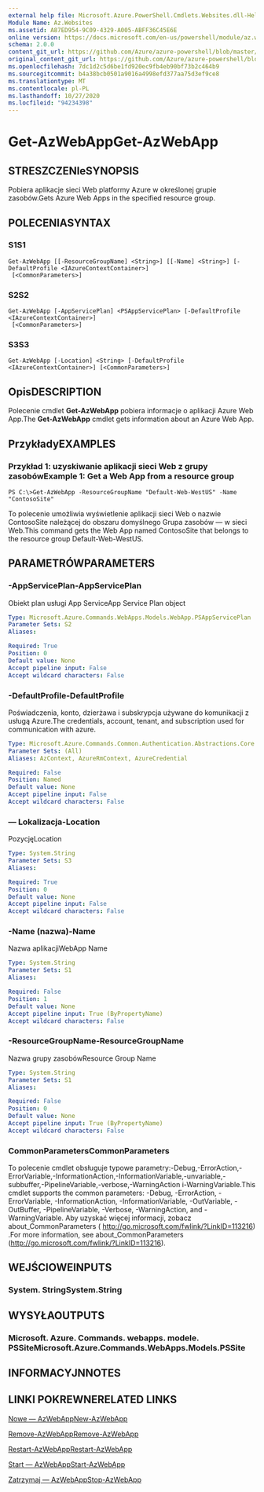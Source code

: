```yaml
---
external help file: Microsoft.Azure.PowerShell.Cmdlets.Websites.dll-Help.xml
Module Name: Az.Websites
ms.assetid: A87ED954-9C09-4329-A005-ABFF36C45E6E
online version: https://docs.microsoft.com/en-us/powershell/module/az.websites/get-azwebapp
schema: 2.0.0
content_git_url: https://github.com/Azure/azure-powershell/blob/master/src/Websites/Websites/help/Get-AzWebApp.md
original_content_git_url: https://github.com/Azure/azure-powershell/blob/master/src/Websites/Websites/help/Get-AzWebApp.md
ms.openlocfilehash: 7dc1d2c5d6be1fd920ec9fb4eb90bf73b2c464b9
ms.sourcegitcommit: b4a38bcb0501a9016a4998efd377aa75d3ef9ce8
ms.translationtype: MT
ms.contentlocale: pl-PL
ms.lasthandoff: 10/27/2020
ms.locfileid: "94234398"
---
```

# <span data-ttu-id="34c5f-101">Get-AzWebApp</span><span class="sxs-lookup"><span data-stu-id="34c5f-101">Get-AzWebApp</span></span>

## <span data-ttu-id="34c5f-102">STRESZCZENIe</span><span class="sxs-lookup"><span data-stu-id="34c5f-102">SYNOPSIS</span></span>
<span data-ttu-id="34c5f-103">Pobiera aplikacje sieci Web platformy Azure w określonej grupie zasobów.</span><span class="sxs-lookup"><span data-stu-id="34c5f-103">Gets Azure Web Apps in the specified resource group.</span></span>

## <span data-ttu-id="34c5f-104">POLECENIA</span><span class="sxs-lookup"><span data-stu-id="34c5f-104">SYNTAX</span></span>

### <span data-ttu-id="34c5f-105">S1</span><span class="sxs-lookup"><span data-stu-id="34c5f-105">S1</span></span>
```
Get-AzWebApp [[-ResourceGroupName] <String>] [[-Name] <String>] [-DefaultProfile <IAzureContextContainer>]
 [<CommonParameters>]
```

### <span data-ttu-id="34c5f-106">S2</span><span class="sxs-lookup"><span data-stu-id="34c5f-106">S2</span></span>
```
Get-AzWebApp [-AppServicePlan] <PSAppServicePlan> [-DefaultProfile <IAzureContextContainer>]
 [<CommonParameters>]
```

### <span data-ttu-id="34c5f-107">S3</span><span class="sxs-lookup"><span data-stu-id="34c5f-107">S3</span></span>
```
Get-AzWebApp [-Location] <String> [-DefaultProfile <IAzureContextContainer>] [<CommonParameters>]
```

## <span data-ttu-id="34c5f-108">Opis</span><span class="sxs-lookup"><span data-stu-id="34c5f-108">DESCRIPTION</span></span>
<span data-ttu-id="34c5f-109">Polecenie cmdlet **Get-AzWebApp** pobiera informacje o aplikacji Azure Web App.</span><span class="sxs-lookup"><span data-stu-id="34c5f-109">The **Get-AzWebApp** cmdlet gets information about an Azure Web App.</span></span>

## <span data-ttu-id="34c5f-110">Przykłady</span><span class="sxs-lookup"><span data-stu-id="34c5f-110">EXAMPLES</span></span>

### <span data-ttu-id="34c5f-111">Przykład 1: uzyskiwanie aplikacji sieci Web z grupy zasobów</span><span class="sxs-lookup"><span data-stu-id="34c5f-111">Example 1: Get a Web App from a resource group</span></span>
```
PS C:\>Get-AzWebApp -ResourceGroupName "Default-Web-WestUS" -Name "ContosoSite"
```

<span data-ttu-id="34c5f-112">To polecenie umożliwia wyświetlenie aplikacji sieci Web o nazwie ContosoSite należącej do obszaru domyślnego Grupa zasobów — w sieci Web.</span><span class="sxs-lookup"><span data-stu-id="34c5f-112">This command gets the Web App named ContosoSite that belongs to the resource group Default-Web-WestUS.</span></span>

## <span data-ttu-id="34c5f-113">PARAMETRÓW</span><span class="sxs-lookup"><span data-stu-id="34c5f-113">PARAMETERS</span></span>

### <span data-ttu-id="34c5f-114">-AppServicePlan</span><span class="sxs-lookup"><span data-stu-id="34c5f-114">-AppServicePlan</span></span>
<span data-ttu-id="34c5f-115">Obiekt plan usługi App Service</span><span class="sxs-lookup"><span data-stu-id="34c5f-115">App Service Plan object</span></span>

```yaml
Type: Microsoft.Azure.Commands.WebApps.Models.WebApp.PSAppServicePlan
Parameter Sets: S2
Aliases:

Required: True
Position: 0
Default value: None
Accept pipeline input: False
Accept wildcard characters: False
```

### <span data-ttu-id="34c5f-116">-DefaultProfile</span><span class="sxs-lookup"><span data-stu-id="34c5f-116">-DefaultProfile</span></span>
<span data-ttu-id="34c5f-117">Poświadczenia, konto, dzierżawa i subskrypcja używane do komunikacji z usługą Azure.</span><span class="sxs-lookup"><span data-stu-id="34c5f-117">The credentials, account, tenant, and subscription used for communication with azure.</span></span>

```yaml
Type: Microsoft.Azure.Commands.Common.Authentication.Abstractions.Core.IAzureContextContainer
Parameter Sets: (All)
Aliases: AzContext, AzureRmContext, AzureCredential

Required: False
Position: Named
Default value: None
Accept pipeline input: False
Accept wildcard characters: False
```

### <span data-ttu-id="34c5f-118">— Lokalizacja</span><span class="sxs-lookup"><span data-stu-id="34c5f-118">-Location</span></span>
<span data-ttu-id="34c5f-119">Pozycję</span><span class="sxs-lookup"><span data-stu-id="34c5f-119">Location</span></span>

```yaml
Type: System.String
Parameter Sets: S3
Aliases:

Required: True
Position: 0
Default value: None
Accept pipeline input: False
Accept wildcard characters: False
```

### <span data-ttu-id="34c5f-120">-Name (nazwa)</span><span class="sxs-lookup"><span data-stu-id="34c5f-120">-Name</span></span>
<span data-ttu-id="34c5f-121">Nazwa aplikacji</span><span class="sxs-lookup"><span data-stu-id="34c5f-121">WebApp Name</span></span>

```yaml
Type: System.String
Parameter Sets: S1
Aliases:

Required: False
Position: 1
Default value: None
Accept pipeline input: True (ByPropertyName)
Accept wildcard characters: False
```

### <span data-ttu-id="34c5f-122">-ResourceGroupName</span><span class="sxs-lookup"><span data-stu-id="34c5f-122">-ResourceGroupName</span></span>
<span data-ttu-id="34c5f-123">Nazwa grupy zasobów</span><span class="sxs-lookup"><span data-stu-id="34c5f-123">Resource Group Name</span></span>

```yaml
Type: System.String
Parameter Sets: S1
Aliases:

Required: False
Position: 0
Default value: None
Accept pipeline input: True (ByPropertyName)
Accept wildcard characters: False
```

### <span data-ttu-id="34c5f-124">CommonParameters</span><span class="sxs-lookup"><span data-stu-id="34c5f-124">CommonParameters</span></span>
<span data-ttu-id="34c5f-125">To polecenie cmdlet obsługuje typowe parametry:-Debug,-ErrorAction,-ErrorVariable,-InformationAction,-InformationVariable,-unvariable,-subbuffer,-PipelineVariable,-verbose,-WarningAction i-WarningVariable.</span><span class="sxs-lookup"><span data-stu-id="34c5f-125">This cmdlet supports the common parameters: -Debug, -ErrorAction, -ErrorVariable, -InformationAction, -InformationVariable, -OutVariable, -OutBuffer, -PipelineVariable, -Verbose, -WarningAction, and -WarningVariable.</span></span> <span data-ttu-id="34c5f-126">Aby uzyskać więcej informacji, zobacz about_CommonParameters ( http://go.microsoft.com/fwlink/?LinkID=113216) .</span><span class="sxs-lookup"><span data-stu-id="34c5f-126">For more information, see about_CommonParameters (http://go.microsoft.com/fwlink/?LinkID=113216).</span></span>

## <span data-ttu-id="34c5f-127">WEJŚCIOWE</span><span class="sxs-lookup"><span data-stu-id="34c5f-127">INPUTS</span></span>

### <span data-ttu-id="34c5f-128">System. String</span><span class="sxs-lookup"><span data-stu-id="34c5f-128">System.String</span></span>

## <span data-ttu-id="34c5f-129">WYSYŁA</span><span class="sxs-lookup"><span data-stu-id="34c5f-129">OUTPUTS</span></span>

### <span data-ttu-id="34c5f-130">Microsoft. Azure. Commands. webapps. modele. PSSite</span><span class="sxs-lookup"><span data-stu-id="34c5f-130">Microsoft.Azure.Commands.WebApps.Models.PSSite</span></span>

## <span data-ttu-id="34c5f-131">INFORMACYJN</span><span class="sxs-lookup"><span data-stu-id="34c5f-131">NOTES</span></span>

## <span data-ttu-id="34c5f-132">LINKI POKREWNE</span><span class="sxs-lookup"><span data-stu-id="34c5f-132">RELATED LINKS</span></span>

[<span data-ttu-id="34c5f-133">Nowe — AzWebApp</span><span class="sxs-lookup"><span data-stu-id="34c5f-133">New-AzWebApp</span></span>](./New-AzWebApp.md)

[<span data-ttu-id="34c5f-134">Remove-AzWebApp</span><span class="sxs-lookup"><span data-stu-id="34c5f-134">Remove-AzWebApp</span></span>](./Remove-AzWebApp.md)

[<span data-ttu-id="34c5f-135">Restart-AzWebApp</span><span class="sxs-lookup"><span data-stu-id="34c5f-135">Restart-AzWebApp</span></span>](./Restart-AzWebApp.md)

[<span data-ttu-id="34c5f-136">Start — AzWebApp</span><span class="sxs-lookup"><span data-stu-id="34c5f-136">Start-AzWebApp</span></span>](./Start-AzWebApp.md)

[<span data-ttu-id="34c5f-137">Zatrzymaj — AzWebApp</span><span class="sxs-lookup"><span data-stu-id="34c5f-137">Stop-AzWebApp</span></span>](./Stop-AzWebApp.md)


